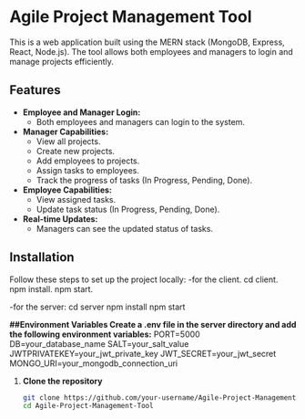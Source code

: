 # Agile Project Management Tool

This is a web application built using the MERN stack (MongoDB, Express, React, Node.js). The tool allows both employees and managers to login and manage projects efficiently.

## Features
- **Employee and Manager Login:**
  - Both employees and managers can login to the system.
- **Manager Capabilities:**
  - View all projects.
  - Create new projects.
  - Add employees to projects.
  - Assign tasks to employees.
  - Track the progress of tasks (In Progress, Pending, Done).
- **Employee Capabilities:**
  - View assigned tasks.
  - Update task status (In Progress, Pending, Done).
- **Real-time Updates:**
  - Managers can see the updated status of tasks.

## Installation
Follow these steps to set up the project locally:
-for the client.
cd client.
npm install.
npm start.

-for the server:
cd server
npm install
npm start

**##Environment Variables
Create a .env file in the server directory and add the following environment variables:**
PORT=5000
DB=your_database_name
SALT=your_salt_value
JWTPRIVATEKEY=your_jwt_private_key
JWT_SECRET=your_jwt_secret
MONGO_URI=your_mongodb_connection_uri



1. **Clone the repository**
   ```sh
   git clone https://github.com/your-username/Agile-Project-Management-Tool.git
   cd Agile-Project-Management-Tool
